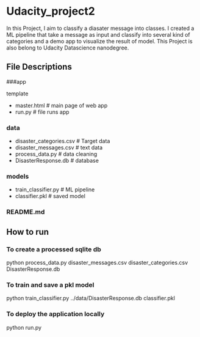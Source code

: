 # Udacity_project2

In this Project, I aim to classify a diasater message into classes. I created a ML pipeline that take a message as input and classify into several kind of categories and a demo app to visualize the result of model. This Project is also belong to Udacity Datascience nanodegree.


## File Descriptions
###app

template
* master.html # main page of web app
* run.py #  file runs app

### data

- disaster_categories.csv # Target data
 - disaster_messages.csv # text data 
- process_data.py # data cleaning
 - DisasterResponse.db # database

### models

- train_classifier.py # ML pipeline
- classifier.pkl # saved model

### README.md

## How to run 
### To create a processed sqlite db
python process_data.py disaster_messages.csv disaster_categories.csv DisasterResponse.db
### To train and save a pkl model
python train_classifier.py ../data/DisasterResponse.db classifier.pkl
### To deploy the application locally
python run.py
